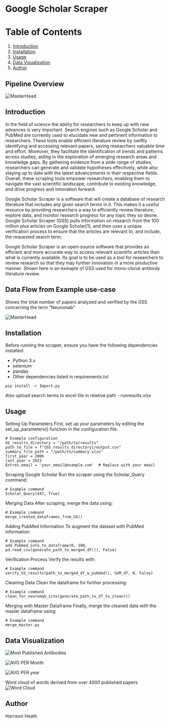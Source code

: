 # Google Scholar Scraper

# Table of Contents
1. [Introduction](#introduction)
2. [Installation](#installation)
3. [Usage](#usage)
4. [Data Visualization](#data-visualization)
5. [Author](#author)

## Pipeline Overview
![MasterHead](https://imgur.com/GpAZKvD.png)

## Introduction
In the field of science the ability for researchers to keep up with new advances is very important. Search engines such as Google Scholar and PubMed are currently used to elucidate new and pertinent information to researchers. These tools enable efficient literature review by swiftly identifying and accessing relevant papers, saving researchers valuable time and effort. Moreover, they facilitate the identification of trends and patterns across studies, aiding in the exploration of emerging research areas and knowledge gaps. By gathering evidence from a wide range of studies, researchers can generate and validate hypotheses effectively, while also staying up to date with the latest advancements in their respective fields. Overall, these scraping tools empower researchers, enabling them to navigate the vast scientific landscape, contribute to existing knowledge, and drive progress and innovation forward.

Google Scholar Scraper is a software that will create a database of research literature that includes any given search terms in it. This makes it a useful resource by providing researchers a way to efficiently review literature, explore data, and monitor research progress for any topic they so desire. Google Scholar Scraper (GSS) pulls information on research from the 100 million plus articles on Google Scholar[1], and then uses a unique verification process to ensure that the articles are relevant to, and include, the requested search term. 

Google Scholar Scraper is an open-source software that provides an efficient and more accurate way to access relevant scientific articles than what is currently available. Its goal is to be used as a tool for researchers to review research so that they may further innovation in a more productive manner. Shown here is an exmaple of GSS used for mono-clonal antibody literature review.

## Data Flow from Example use-case 


Shows the total number of papers analyzed and verified by the GSS concerning the term "Neuromab"


![MasterHead](https://imgur.com/MzAexgw.png)

## Installation
Before running the scraper, ensure you have the following dependencies installed:
- Python 3.x
- selenium
- pandas
- Other dependencies listed in requirements.txt
```
pip install -r Import.py
```
Also upload search terms to excel file in relative path - runresults.xlsx

## Usage
Setting Up Parameters
First, set up your parameters by editing the set_up_parameters() function in the configuration file:

```
# Example configuration
GS_results_directory = "/path/to/results"
path_to_file = f"{GS_results_directory}/output.csv"
summary_file_path = "/path/to/summary.xlsx"
first_year = 2006
last_year = 2023
Entrez.email = 'your_email@example.com'  # Replace with your email

```

Scraping Google Scholar
Run the scraper using the Scholar_Query command:

```
# Example command
Scholar_Query(447, True)

```

Merging Data
After scraping, merge the data using:

```
# Example command
merge_created_dataframes_from_GS()

```

Adding PubMed Information
To augment the dataset with PubMed information:

```
# Example command
add_Pubmed_info_to_dataframe(0, 100, pd.read_csv(generate_path_to_merged_df()), False)

```

Verification Process
Verify the results with:

```
# Example command
verify_GS_results(path_to_merged_df_w_pubmed(), SUM_df, 0, False)

```

Cleaning Data
Clean the dataframe for further processing:

```
# Example command
clean_for_neuromab_site(generate_path_to_df_to_clean())

```

Merging with Master Dataframe
Finally, merge the cleaned data with the master dataframe using:
```
# Example command
merge_master.py

```
## Data Visualization 

![Most Published Antibodies](https://imgur.com/V0lCWxy.png?1)

![AVG PER Month](https://imgur.com/tqZyT2f.png?1)

![AVG PER year](https://imgur.com/AJgdHld.png?1)

Word cloud of words derived from over 4000 published papers 
![Word Cloud](https://imgur.com/wD9sSGJ.png?1)

## Author
Harrison Heath 
